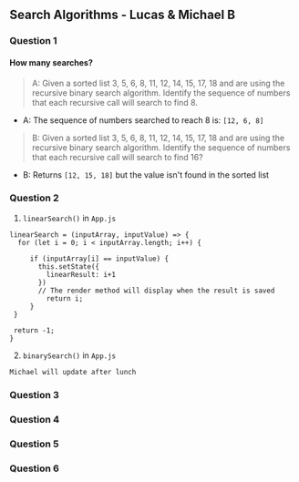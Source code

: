 ## Search Algorithms - Lucas & Michael B



### Question 1
#### How many searches?

> A: Given a sorted list 3, 5, 6, 8, 11, 12, 14, 15, 17, 18 and are using the recursive binary search algorithm. Identify the sequence of numbers that each recursive call will search to find 8.

* A: The sequence of numbers searched to reach 8 is: `[12, 6, 8]`


> B: Given a sorted list 3, 5, 6, 8, 11, 12, 14, 15, 17, 18 and are using the recursive binary search algorithm. Identify the sequence of numbers that each recursive call will search to find 16?

* B: Returns `[12, 15, 18]` but the value isn't found in the sorted list

### Question 2

1. `linearSearch()` in `App.js`
```
linearSearch = (inputArray, inputValue) => {
  for (let i = 0; i < inputArray.length; i++) {

     if (inputArray[i] == inputValue) {
       this.setState({
         linearResult: i+1
       })
       // The render method will display when the result is saved
         return i;
     }
 }

 return -1;
}
```

2. `binarySearch()` in `App.js`
```
Michael will update after lunch
```


### Question 3

### Question 4

### Question 5

### Question 6
